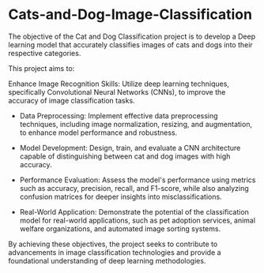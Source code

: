 # Cats-and-Dog-Image-Classification
The objective of the Cat and Dog Classification project is to develop a Deep learning model that accurately classifies images of cats and dogs into their respective categories.

This project aims to:

Enhance Image Recognition Skills: Utilize deep learning techniques, specifically Convolutional Neural Networks (CNNs), to improve the accuracy of image classification tasks.

- Data Preprocessing: Implement effective data preprocessing techniques, including image normalization, resizing, and augmentation, to enhance model performance and robustness.

- Model Development: Design, train, and evaluate a CNN architecture capable of distinguishing between cat and dog images with high accuracy.

- Performance Evaluation: Assess the model's performance using metrics such as accuracy, precision, recall, and F1-score, while also analyzing confusion matrices for deeper insights into misclassifications.

- Real-World Application: Demonstrate the potential of the classification model for real-world applications, such as pet adoption services, animal welfare organizations, and automated image sorting systems.

By achieving these objectives, the project seeks to contribute to advancements in image classification technologies and provide a foundational understanding of deep learning methodologies.
